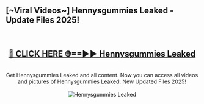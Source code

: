 <h2>[~Viral Videos~] Hennysgummies Leaked - Update Files 2025!</h2>
<br>
<div align="center">
<h2><a href="https://betterlinks.top/A2PfLJ" rel="nofollow">🔴 CLICK HERE 🌐==►► Hennysgummies Leaked</a></h2>
<br>
Get Hennysgummies Leaked and all content. Now you can access all videos and pictures of Hennysgummies Leaked. New Updated Files 2025!
<br>
<br>
<a href="https://betterlinks.top/A2PfLJ" rel="nofollow" data-target="animated-image.originalLink"><img src="https://i.ibb.co.com/WyWwxjT/player-gif2.gif" alt="Hennysgummies Leaked" style="max-width: 100%; display: inline-block;" data-target="animated-image.originalImage"></a>
</div>
<br>
